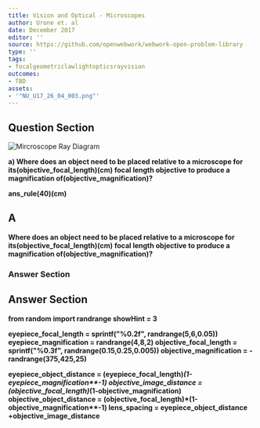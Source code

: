 ```yaml
---
title: Vision and Optical - Microscopes
author: Urone et. al
date: December 2017
editor: ''
source: https://github.com/openwebwork/webwork-open-problem-library
type: ''
tags:
- focalgeometriclawlightopticsrayvision
outcomes:
- TBD
assets:
- '"NU_U17_26_04_003.png"'
---
```


## Question Section 

![Mircroscope Ray Diagram]("NU_U17_26_04_003.png")

<b>
a) Where does an object need to be placed relative to a microscope for its(objective_focal_length)(cm) focal length objective to produce a magnification of(objective_magnification)?
 
ans_rule(40)(cm)

## A
Where does an object need to be placed relative to a microscope for its(objective_focal_length)(cm) focal length objective to produce a magnification of(objective_magnification)?
### Answer Section


## Answer Section

from random import randrange
showHint = 3

eyepiece_focal_length = sprintf("%0.2f", randrange(5,6,0.05))
eyepiece_magnification = randrange(4,8,2)
objective_focal_length = sprintf("%0.3f", randrange(0.15,0.25,0.005))
objective_magnification = -randrange(375,425,25)

eyepiece_object_distance = (eyepiece_focal_length)*(1-eyepiece_magnification**-1)
objective_image_distance = (objective_focal_length)*(1-objective_magnification)
objective_object_distance = (objective_focal_length)*(1-objective_magnification**-1)
lens_spacing = eyepiece_object_distance +objective_image_distance